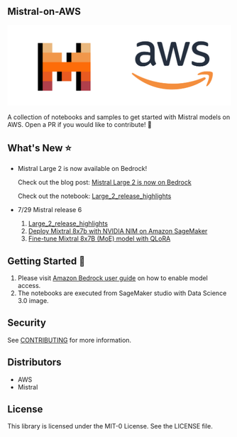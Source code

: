 ## Mistral-on-AWS 

![mistral-aws](/notebooks/imgs/mistralaws.png)

A collection of notebooks and samples to get started with Mistral models on AWS.
Open a PR if you would like to contribute! :twisted_rightwards_arrows:

## What's New :star:

- Mistral Large 2 is now available on Bedrock!
  
  Check out the blog post: [Mistral Large 2 is now on Bedrock](https://aws.amazon.com/blogs/machine-learning/mistral-large-2-is-now-available-in-amazon-bedrock/)
  
  Check out the notebook: [Large_2_release_highlights](notebooks/Large_2_release_highlights.ipynb)

- 7/29 Mistral release 6
  1. [Large_2_release_highlights](notebooks/Large_2_release_highlights.ipynb)
  2. [Deploy Mixtral 8x7b with NVIDIA NIM on Amazon SageMaker](notebooks/NIM-inference-samples/mixtral_8x7b_Nvidia_nim.ipynb)
  3. [Fine-tune Mixtral 8x7B (MoE) model with QLoRA](notebooks/mixtral-8x7b-qlora-finetune.ipynb)

## Getting Started :electric_plug:

1. Please visit [Amazon Bedrock user guide](https://docs.aws.amazon.com/bedrock/latest/userguide/model-access.html) on how to enable model access.
2. The notebooks are executed from SageMaker studio with Data Science 3.0 image.

## Security

See [CONTRIBUTING](CONTRIBUTING.md#security-issue-notifications) for more information.

## Distributors

- AWS
- Mistral 

## License

This library is licensed under the MIT-0 License. See the LICENSE file.

